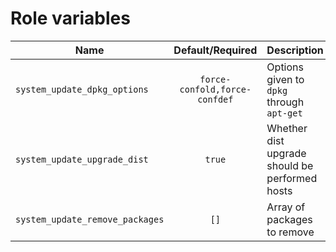 # Role variables

| Name                            |       Default/Required        | Description                                    |
| ------------------------------- | :---------------------------: | ---------------------------------------------- |
| `system_update_dpkg_options`    | `force-confold,force-confdef` | Options given to `dpkg` through `apt-get`      |
| `system_update_upgrade_dist`    |            `true`             | Whether dist upgrade should be performed hosts |
| `system_update_remove_packages` |             `[]`              | Array of packages to remove                    |
